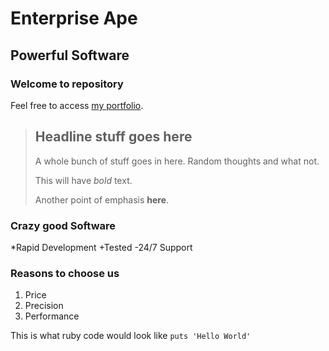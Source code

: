 Enterprise Ape
==============

Powerful Software
-----------------

### Welcome to repository

Feel free to access [my portfolio](http://badgertex.com).

>## Headline stuff goes here
>
>A whole bunch of stuff goes in here. Random thoughts and what not.
>
>This will have *bold* text.
>
>Another point of emphasis **here**.

### Crazy good Software
*Rapid Development
+Tested
-24/7 Support

### Reasons to choose us
1. Price
2. Precision
3. Performance

This is what ruby code would look like `puts 'Hello World' `
